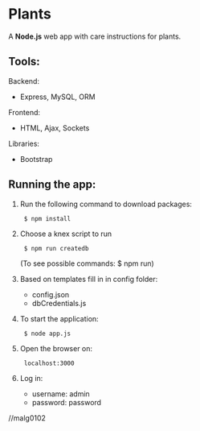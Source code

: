 # Plants

A **Node.js** web app with care instructions for plants.

## Tools:

Backend:

- Express, MySQL, ORM

Frontend:

- HTML, Ajax, Sockets

Libraries:

- Bootstrap

## Running the app:

1. Run the following command to download packages:

        $ npm install

2. Choose a knex script to run

        $ npm run createdb
    (To see possible commands: $ npm run)

3. Based on templates fill in in config folder:

    - config.json
    - dbCredentials.js

4. To start the application:

        $ node app.js

5. Open the browser on:

        localhost:3000

6. Log in:

    - username: admin
    - password: password

//malg0102